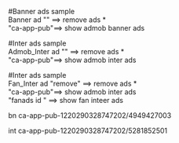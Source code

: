 #Banner ads sample         
Banner ad "" ==> remove ads *         
        "ca-app-pub"==> show admob banner ads

#Inter ads sample         
Admob_Inter ad "" ==> remove ads *          
     "ca-app-pub"==> show admob inter ads

#Inter ads sample        
Fan_Inter ad "remove" ==> remove ads *         
           "ca-app-pub"==> show admob inter ads          
           "fanads id " ==> show fan inteer ads          


           
bn ca-app-pub-1220290328747202/4949427003

int  ca-app-pub-1220290328747202/5281852501

